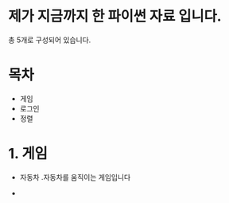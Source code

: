 # 제가 지금까지 한 파이썬 자료 입니다.

총 5개로 구성되어 있습니다.

# 목차

* 게임
* 로그인
* 정렬

# 1. 게임

* 자동차
.자동차를 움직이는 게임입니다

* 
